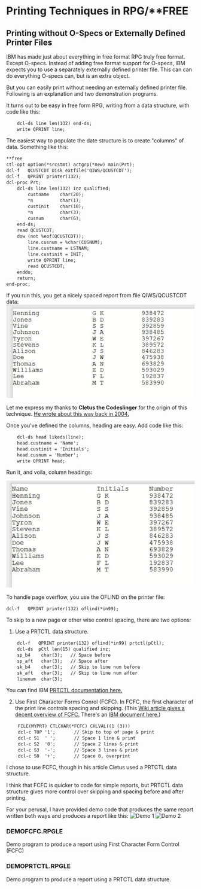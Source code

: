 # Printing Techniques in RPG/**FREE
##  Printing without O-Specs or Externally Defined Printer Files
IBM has made just about everything in free format RPG truly free format. Except O-specs. Instead of adding free format support for O-specs, IBM expects you to use a separately externally defined printer file. This can can do everything O-specs can, but is an extra object. 

But you can easily print without needing an externally defined printer file. Following is an explanation and two demonstration programs.

It turns out to be easy in free form RPG, writing from a data structure, with code like this:
```
    dcl-ds line len(132) end-ds;
    write QPRINT line;
```
The easiest way to populate the date structure is to create "columns" of data. Something like this:
```
**free
ctl-opt option(*srcstmt) actgrp(*new) main(Prt);
dcl-f   QCUSTCDT Disk extfile('QIWS/QCUSTCDT');
dcl-f   QPRINT printer(132);
dcl-proc Prt;
    dcl-ds line len(132) inz qualified;
        custname    char(20);
        *n          char(1);
        custinit    char(10);
        *n          char(3);
        cusnum      char(6);
    end-ds;
    read QCUSTCDT;
    dow (not %eof(QCUSTCDT));
        line.cusnum = %char(CUSNUM);
        line.custname = LSTNAM;
        line.custinit = INIT;
        write QPRINT line;
        read QCUSTCDT;
    enddo;
    return;
end-proc;
```
If you run this, you get a nicely spaced report from file QIWS/QCUSTCDT data:
![Sample report](images/Overview_1.jpg)

Let me express my thanks to **Cletus the Codeslinger** for the origin of this technique. [He wrote about this way back in 2004.](https://www.itjungle.com/2004/04/14/fhg041404-story02/)

Once you've defined the columns, heading are easy. Add code like this:
```
    dcl-ds head likeds(line);
    head.custname = 'Name';
    head.custinit = 'Initials';
    head.cusnum = 'Number';
    write QPRINT head;
```
Run it, and voila, column headings:

![Sample with headings](images/Overview_2.jpg)

To handle page overflow, you use the OFLIND on the printer file:
```
dcl-f   QPRINT printer(132) oflind(*in99);
```
To skip to a new page or other wise control spacing, there are two options:
1. Use a PRTCTL data structure.
```
    dcl-f   QPRINT printer(132) oflind(*in99) prtctl(pCtl);
    dcl-ds  pCtl len(15) qualified inz;
    sp_b4    char(3);   // Space before
    sp_aft   char(3);   // Space after
    sk_b4    char(3);   // Skip to line num before
    sk_aft   char(3);   // Skip to line num after
    linenum  char(3);
```
You can find IBM [PRTCTL documentation here.](https://www.ibm.com/docs/en/i/7.4?topic=structcompat-extended-length-prtctl-data-structure)

2. Use First Character Forms Conrol (FCFC).
    In FCFC, the first character of the print line controls spacing and skipping. (This [Wiki article gives a decent overview of FCFC.](https://en.wikipedia.org/wiki/ASA_carriage_control_characters) There's an [IBM document here.](https://www.ibm.com/support/pages/list-fcfc-controls-and-their-meanings))
   ```
    FILE(MYPRT) CTLCHAR(*FCFC) CHLVAL((1 (3)))
    dcl-c TOP '1';       // Skip to top of page & print
    dcl-c S1  ' ';       // Space 1 line & print
    dcl-c S2  '0';       // Space 2 lines & print
    dcl-c S3  '-';       // Space 3 lines & print
    dcl-c S0  '+';       // Space 0, overprint
    ```
I chose to use FCFC, though in his article Cletus used a PRTCTL data structure.

I think that FCFC is quicker to code for simple reports, but PRTCTL data structure gives more control over skipping and spacing before and after printing.

For your perusal, I have provided demo code that produces the same report written both ways and produces a report like this:
![Demo 1](images/Overview_3.jpg)
![Demo 2](images/Overview_4.jpg)

### DEMOFCFC.RPGLE
Demo program to produce a report using First Character Form Control (FCFC)

### DEMOPRTCTL.RPGLE
Demo program to produce a report using a PRTCTL data structure.
